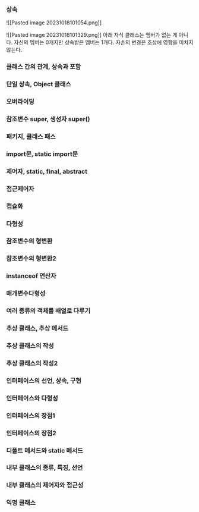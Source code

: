 ### 상속
![[Pasted image 20231018101054.png]]

![[Pasted image 20231018101329.png]]
아래 자식 클래스는 멤버가 없는 게 아니다. 자신의 멤버는 0개지만 상속받은 멤버는 1개다.
자손의 변경은 조상에 영향을 미치지 않는다. 




### 클래스 간의 관계, 상속과 포함



### 단일 상속, Object 클래스



### 오버라이딩



### 참조변수 super, 생성자 super()



### 패키지, 클래스 패스



### import문, static import문


### 제어자, static, final, abstract



### 접근제어자



### 캡슐화





### 다형성



### 참조변수의 형변환




### 참조변수의 형변환2




### instanceof 연산자





### 매개변수다형성




### 여러 종류의 객체를 배열로 다루기





### 추상 클래스, 추상 메서드




### 추상 클래스의 작성




### 추상 클래스의 작성2






### 인터페이스의 선언, 상속, 구현





### 인터페이스와 다형성





### 인터페이스의 장점1





### 인터페이스의 장점2





### 디폴트 메서드와 static 메서드





### 내부 클래스의 종류, 특징, 선언





### 내부 클래스의 제어자와 접근성







### 익명 클래스












